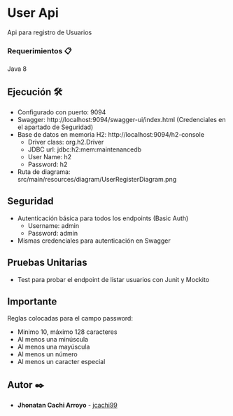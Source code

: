 # User Api

 Api para registro de Usuarios

### Requerimientos 📋

Java 8

## Ejecución 🛠️

* Configurado con puerto: 9094
* Swagger: http://localhost:9094/swagger-ui/index.html (Credenciales en el apartado de Seguridad)
* Base de datos en memoria H2: http://localhost:9094/h2-console
  * Driver class: org.h2.Driver
  * JDBC url: jdbc:h2:mem:maintenancedb
  * User Name: h2
  * Password: h2
* Ruta de diagrama: src/main/resources/diagram/UserRegisterDiagram.png

## Seguridad

* Autenticación básica para todos los endpoints (Basic Auth)
  * Username: admin
  * Password: admin
* Mismas credenciales para autenticación en Swagger

## Pruebas Unitarias

* Test para probar el endpoint de listar usuarios con Junit y Mockito
  
## Importante

Reglas colocadas para el campo password:

* Minimo 10, máximo 128 caracteres
* Al menos una minúscula
* Al menos una mayúscula
* Al menos un número
* Al menos un caracter especial

## Autor ✒️

* **Jhonatan Cachi Arroyo**  - [jcachi99](https://github.com/jcachi99)
